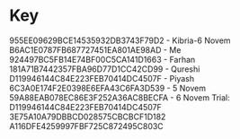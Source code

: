 # Key
955EE09629BCE14535932DB3743F79D2 - Kibria-6 Novem
B6AC1E0787FB687727451EA801AE98AD - Me
924497BC5FB14E74BF00C5CA141D1663 - Farhan
181A71B7442357FBA96D77D1CC42CD99 - Qureshi
D119946144C84E223FEB70414DC4507F - Piyash
6C3A0E174F2E0398E6EFA43C6FA3D539 - 5 Novem
59A88EAB078EC86E3F252A36AC8BECFA - 6 Novem
Trial:
D119946144C84E223FEB70414DC4507F
3E75A10A79DBBCD028575CBCBCF1D182
A116DFE4259997FBF725C872495C803C
